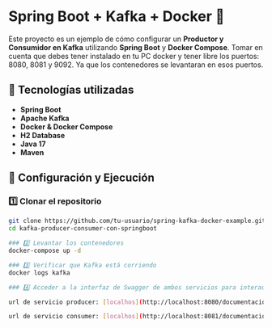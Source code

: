 # Spring Boot + Kafka + Docker 🐳

Este proyecto es un ejemplo de cómo configurar un **Productor y Consumidor en Kafka** utilizando **Spring Boot** y **Docker Compose**.
Tomar en cuenta que debes tener instalado en tu PC docker y tener libre los puertos: 8080, 8081 y 9092. Ya que los contenedores se levantaran en esos puertos.

## 🚀 Tecnologías utilizadas
- **Spring Boot**
- **Apache Kafka**
- **Docker & Docker Compose**
- **H2 Database**
- **Java 17**
- **Maven**

## 📌 Configuración y Ejecución

### 1️⃣ Clonar el repositorio
```sh
git clone https://github.com/tu-usuario/spring-kafka-docker-example.git
cd kafka-producer-consumer-con-springboot

### 2️⃣ Levantar los contenedores
docker-compose up -d

### 3️⃣ Verificar que Kafka está corriendo
docker logs kafka

### 4️⃣ Acceder a la interfaz de Swagger de ambos servicios para interactuar

url de servicio producer: [localhos](http://localhost:8080/documentacion.html)

url de servicio consumer: [localhos](http://localhost:8081/documentacion.html)

